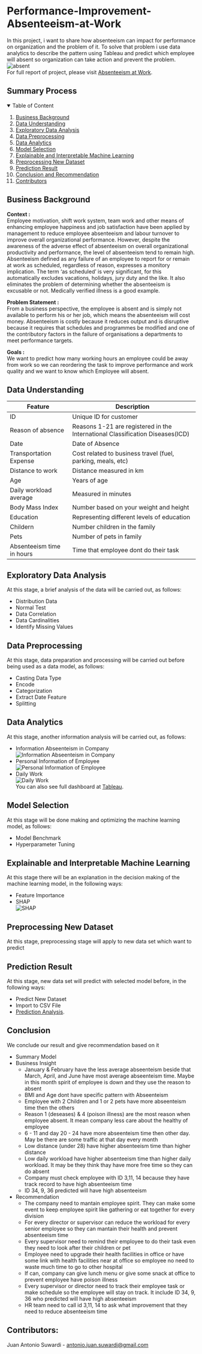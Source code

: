 # Performance-Improvement-Absenteeism-at-Work

In this project, i want to share how absenteeism can impact for performance on organization and the problem of it. To solve that problem i use data analytics to describe the pattern using Tableau and predict which employee will absent so organization can take action and prevent the problem.
![absent](Image/BLOG_Absent.jpg)
<br>
For full report of project, please visit <a href="https://github.com/Juantonios1/Performance-Improvement-Absenteeism-at-Work/blob/main/Absenteeism%20at%20Work.ipynb">Absenteeism at Work</a>.

## Summary Process
<!-- TABLE OF CONTENTS -->
<details open="open">
  <summary>Table of Content</summary>
  <ol>
    <li>
      <a href="#business-background">Business Background</a>
    </li>
    <li>
      <a href="#data-understanding">Data Understanding</a>
    </li>
    <li>
      <a href="#exploratory-data-analysis">Exploratory Data Analysis</a>
    </li>
    <li><a href="#data-preprocessing">Data Preprocessing</a></li>
    <li><a href="#data-analytics">Data Analytics</a></li>
    <li><a href="#model-selection">Model Selection</a></li>
    <li><a href="#explainable-and-interpretable-machine-learning">Explainable and Interpretable Machine Learning</a></li>
    <li><a href="#preprocessing-new-dataset">Preprocessing New Dataset</a></li>
    <li><a href="#prediction-result">Prediction Result</a></li>
    <li><a href="#conclusion">Conclusion and Recommendation</a></li>
    <li><a href="#contributors">Contributors</a></li>
  </ol>
</details>

## Business Background
**Context :**  
Employee motivation, shift work system, team work and other means of enhancing employee happiness and job satisfaction have been applied by management to reduce employee absenteeism and labour turnover to improve overall organizational performance. However, despite the awareness of the adverse effect of absenteeism on overall organizational productivity and performance, the level of absenteeism tend to remain high. Absenteeism defined as any failure of an employee to report for or remain at work as scheduled, regardless of reason, expresses a monitory implication. The term ‘as scheduled’ is very significant, for this automatically excludes vacations, holidays, jury duty and the like. It also eliminates the problem of determining whether the absenteeism is excusable or not. Medically verified illness is a good example</a>.  

**Problem Statement :**  
From a business perspective, the employee is absent and is simply not available to perform his or her job, which means the absenteeism will cost money. Absenteeism is costly because it reduces output and is disruptive because it requires that schedules and programmes be modified and one of the contributory factors in the failure of organisations a departments to meet performance targets.

**Goals :**  
We want to predict how many working hours an employee could be away from work so we can reordering the task to improve performance and work quality and we want to know which Employee will absent.

## Data Understanding

| Feature      	| Description                                                                                                                                                                                                               	|
|--------------	|---------------------------------------------------------------------------------------------------------------------------------------------------------------------------------------------------------------------------	|
| ID        	| Unique ID for customer                                                                                                                                                                                                           	|
| Reason of absence      	| Reasons 1-21 are registered in the International Classification Diseases(ICD)                                                                                                                                                                                	|
| Date   	| Date of Absence                                                                                                                                                                               	|
| Transportation Expense         	| Cost related to business travel (fuel, parking, meals, etc)                                                                                                                                                                                                         	|
| Distance to work       	| Distance measured in km                    	|
| Age     	| Years of age                                                                                                                                                                                     	|
| Daily workload average  	| Measured in minutes	|
| Body Mass Index       	| Number based on your weight and height                                                                                                                                                                                                        	|
| Education         	| Representing different levels of education                                                                                                                                                      	|
|Childern    	| Number children in the family	|
|Pets       	| Number of pets in family                                                                                                                                                                                                            	|
|Absenteeism time in hours         	| Time that employee dont do their task                                                                                                                                                  	|

## Exploratory Data Analysis
At this stage, a brief analysis of the data will be carried out, as follows:
* Distribution Data
* Normal Test
* Data Correlation
* Data Cardinalities
* Identify Missing Values

## Data Preprocessing
At this stage, data preparation and processing will be carried out before being used as a data model, as follows:
* Casting Data Type
* Encode
* Categorization
* Extract Date Feature
* Splitting

## Data Analytics
At this stage, another information analysis will be carried out, as follows:
* Information Abseenteism in Company <br>
![Information Abseenteism in Company](Image/Dashboard_1.png) <br>
* Personal Information of Employee <br>
![Personal Information of Employee](Image/Dashboard_2.png) <br>
* Daily Work <br>
![Daily Work](Image/Dashboard_3.png) <br>
You can also see full dashboard at <a href="https://public.tableau.com/app/profile/juan1691/viz/AnalysisAbseenteismProject/AnalysisAbseenteism">Tableau</a>.  

## Model Selection
At this stage will be done making and optimizing the machine learning model, as follows:
* Model Benchmark
* Hyperparameter Tuning

## Explainable and Interpretable Machine Learning
At this stage there will be an explanation in the decision making of the machine learning model, in the following ways:
* Feature Importance
* SHAP <br>
![SHAP](Image/SHAP.png)

## Preprocessing New Dataset
At this stage, preprocessing stage will apply to new data set which want to predict

## Prediction Result
At this stage, new data set will predict with selected model before, in the following ways:
* Predict New Dataset
* Import to CSV File
* <a href="https://public.tableau.com/app/profile/juan1691/viz/PredictedAbsenteeismProject/PredictedInformation">Prediction Analysis</a>.  

## Conclusion 
We conclude our result and give recommendation based on it
* Summary Model
* Business Insight
  * January & February have the less average abseenteism beside that March, April, and June have most average abseenteism time. Maybe in this month spirit of employee is down and they use the reason to absent
  * BMI and Age dont have specific pattern with Abseenteism
  * Employee with 2 Children and 1 or 2 pets have more abseenteism time then the others
  * Reason 1 (deseases) & 4 (poison illness) are the most reason when employee absent. It mean company less care about the healthy of employee
  * 6 - 11 and day 20 - 24 have more abseenteism time then other day. May be there are some traffic at that day every month
  * Low distance (under 28) have higher absenteeism time than higher distance
  * Low daily workload have higher absenteeism time than higher daily workload. It may be they think thay have more free time so they can do absent
  * Company must check employee with ID 3,11, 14 because they have track record to have high absenteeism time
  * ID 34, 9, 36 predicted will have high absenteeism
* Recommendation
  * The company need to mantain employee spirit. They can make some event to keep employee spirit like gathering or eat together for every division
  * For every director or supervisor can reduce the workload for every senior employee so they can mantain their health and prevent absenteeism time
  * Every supervisor need to remind their employee to do their task even they need to look after their children or pet
  * Employee need to upgrade their health facilities in office or have some link with health facilities near at office so employee no need to waste much time to go to other hospital
  * If can, company can give lunch menu or give some snack at office to prevent employee have poison illness
  * Every supervisor or director need to track their employee task or make schedule so the employee will stay on track. It include ID 34, 9, 36 who predicted will have high absenteeism
  * HR team need to call id 3,11, 14 to ask what improvement that they need to reduce absenteeism time

## Contributors:
Juan Antonio Suwardi - antonio.juan.suwardi@gmail.com  
